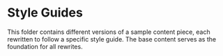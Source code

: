 # Style Guides

This folder contains different versions of a sample content piece, each rewritten to follow a specific style guide. The base content serves as the foundation for all rewrites.

